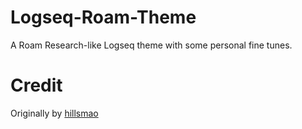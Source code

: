 # Logseq-Roam-Theme

A Roam Research-like Logseq theme with some personal fine tunes.

# Credit

Originally by [hillsmao](https://github.com/hillsmao)